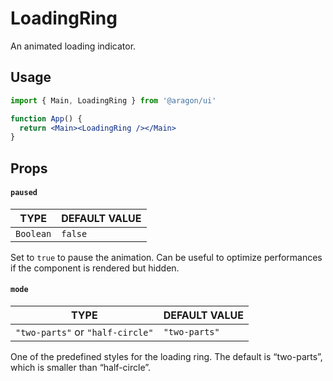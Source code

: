 # LoadingRing

An animated loading indicator.

## Usage <a href="#usage" id="usage"></a>

```jsx
import { Main, LoadingRing } from '@aragon/ui'

function App() {
  return <Main><LoadingRing /></Main>
}
```

## Props <a href="#props" id="props"></a>

#### `paused` <a href="#paused" id="paused"></a>

| TYPE      | DEFAULT VALUE |
| --------- | ------------- |
| `Boolean` | `false`       |

Set to `true` to pause the animation. Can be useful to optimize performances if the component is rendered but hidden.

#### `mode` <a href="#mode" id="mode"></a>

| TYPE                             | DEFAULT VALUE |
| -------------------------------- | ------------- |
| `"two-parts"` or `"half-circle"` | `"two-parts"` |

One of the predefined styles for the loading ring. The default is “two-parts”, which is smaller than “half-circle”.
